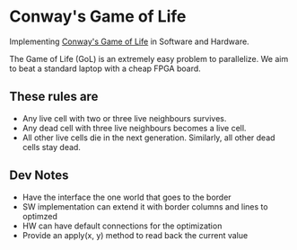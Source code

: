 # Conway's Game of Life

Implementing [Conway's Game of Life](https://en.wikipedia.org/wiki/Conway%27s_Game_of_Life)
in Software and Hardware.

The Game of Life (GoL) is an extremely easy problem to parallelize.
We aim to beat a standard laptop with a cheap FPGA board.

## These rules are

 * Any live cell with two or three live neighbours survives. 
 * Any dead cell with three live neighbours becomes a live cell.
 * All other live cells die in the next generation. Similarly, all other dead cells stay dead.

## Dev Notes

 * Have the interface the one world that goes to the border
 * SW implementation can extend it with border columns and lines to optimzed
 * HW can have default connections for the optimization
 * Provide an apply(x, y) method to read back the current value